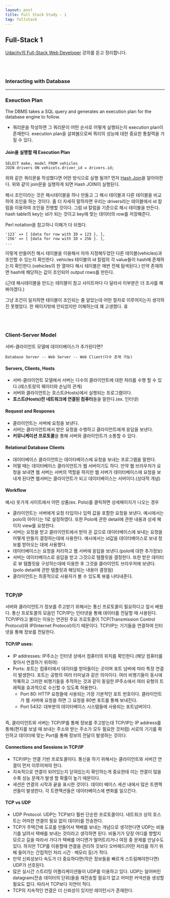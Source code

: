 ```yaml
---
layout: post
title: Full Stack Study - 1
tag: fullstack
---
```



## Full-Stack 1
[Udacity의 Full-Stack Web Developer](https://www.udacity.com/course/full-stack-web-developer-nanodegree--nd0044) 강의를 듣고 정리합니다.

<br><br>
### Interacting with Database
---

### Exeuction Plan
The DBMS takes a SQL query and generates an execution plan for the database engine to follow.<br>
- 쿼리문을 작성하면 그 쿼리문이 어떤 순서로 어떻게 실행되는지 execution plan이 존재한다. execution plan을 살펴봄으로써 쿼리의 성능에 대한 중요한 통찰력을 가질 수 있다.

#### Join을 실행할 때 Execution Plan
```
SELECT make, model FROM vehicles
JOIN drivers ON vehicels.driver_id = drivers.id;
```

위와 같은 쿼리문을 작성했다면 어떤 방식으로 실행 될까?
먼저 [Hash Join](https://www.depesz.com/2013/05/09/explaining-the-unexplainable-part-3/#hash-join)을 알아야한다.
위와 같이 join문을 실행하게 되면 Hash JOIN이 실행된다.

해시 조인이라는 것은 해시테이블을 하나 만들고 그 해시 테이블과 다른 테이블을 비교하여 조인을 하는 것이다.
좀 더 자세히 말하자면 우리는 drivers라는 테이블에서 id 칼럼을 이용하여 조인을 진행할 것이다.
그럼 id 칼럼을 기준으로 해시 테이블을 만든다. hash table의 key는 id가 되는 것이고 key에 맞는 데이터의 row를 저장해준다.

Perl notation을 참고하니 이해가 더 쉬웠다.
```
'123` => [ {data for row with ID = 123 }, ],
'256' => [ {data for row with ID = 256 }. ],
...
```

이렇게 만들어진 해시 테이블을 이용해서 아까 지정해두었던 다른 테이블(vehicles)과 조인할 수 있는지 확인한다.
vehicles 테이블의 id 칼럼의 각 value들이 hash에 존재하는지 확인한다.(vehicles의 한 열마다 해시 테이블은 매번 전체 탐색된다.)
만약 존재하면 hash에 해당하는 값이 조인되어 output rows를 만든다.

(근데 해시테이블을 만드는 테이블이 참고 사이트마다 다 달라서 이부분은 더 조사를 해봐야겠다.)

그냥 조건이 일치하면 테이블이 조인되는 줄 알았는데 어떤 절차로 이루어지는지 생각하진 못했었다. 한 페이지밖에 안되었지만 이해하는데 꽤 고생했다. 휴

<br><br>
### Client-Server Model
서버-클라이언트 모델에 데이터베이스가 추가된다면?
```
Database Server -- Web Server -- Web Client(다수 존재 가능)
```

#### Servers, Clients, Hosts
- 서버-클라이언트 모델에서 서버는 다수의 클라이언트에 대한 처리를 수행 할 수 있다.(레스토랑의 웨이터와 손님의 관계)
- 서버와 클라이언트는 호스트(Hosts)에서 실행되는 프로그램이다.
- **호스트(Hosts)란 네트워크에 연결된 컴퓨터**들을 말한다.(ex. 인터넷)

#### Request and Respones
- 클라이언트는 서버에 요청을 보낸다.
- 서버는 클라이언트에서 받은 요청을 수행하고 클라이언트에게 응답을 보낸다.
- **커뮤니케이션 프로토콜**을 통해 서버와 클라이언트가 소통할 수 있다.

#### Relational Database Clients
- 데이터베이스 클라이언트는 데이터베이스에 요청을 보내는 프로그램을 말한다.
- 어떨 때는 데이터베이스 클라이언트가 웹 서버이기도 하다. 만약 웹 브라우저가 요청을 보내면 웹 서버는 서버의 역할을 하지만 웹 서버가 데이터베이스에 요청을 보내게 된다면 웹서버는 클라이언트가 되고 데이터베이스는 서버이다.(상대적 개념)


#### Workflow
예시) 옷가게 사이트에서 어떤 상품(ex. Polo)를 클릭하면 상세페이지가 나오는 경우
- 클라이언트는 서버에게 요청 타입이나 입력 값을 포함한 요청을 보낸다. 예시에서는 polo의 아이디는 1로 설정하였다. 또한 Polo에 관한 detail에 관한 내용과 상세 페이지 view를 요청한다. 
- 서버는 요청을 받고 클라이언트에서 받아 온 값으로 데이터베이스에 보내는 요청을 어떻게 만들지 결정하는데에 사용한다. 예시에서는 id값을 데이터베이스로 보내 정보를 받아오는 데에 사용했다.
- 데이터베이스는 요청을 처리하고 웹 서버에 응답을 보낸다.(polo에 대한 추가정보)
- 서버는 데이터베이스로 응답을 받고 그것으로 템플릿을 결정한다. 또한 받은 데이터로 뷰 템플릿을 구성하는데에 이용한 후 그것을 클라이언트 브라우저에 보낸다.(polo detail에 관한 템플릿과 해당되는 내용이 결정됨)
- 클라이언트는 최종적으로 사용자가 볼 수 있도록 뷰를 나타내준다.
<br><br>

### TCP/IP
서버와 클라이언트가 정보를 주고받기 위해서는 통신 프로토콜이 필요하다고 앞서 배웠다. 통신 프로토콜의 모음인 TCP/IP는 인터넷을 통해 데이터를 전달할 때 사용된다. TCP/IP라고 불리는 이유는 연관된 주요 프로토콜이 TCP(Transmission Control Protocol)와 IP(Internet Protocol)이기 때문이다. TCP/IP는 기기들을 연결하여 인터넷을 통해 정보를 전달한다.

#### TCP/IP uses:
- IP addresses: IP주소는 인터넷 상에서 컴퓨터의 위치를 확인한다.(해당 컴퓨터를 찾아서 연결하기 위하여)
- Ports: 포트는 컴퓨터에서 데이터를 받아들이는 곳이며 포트 넘버에 따라 특정 연결이 발생한다. 포트는 공항의 여러 터미널과 같은 의미이다. 여러 비행기들이 동시에 착륙하고 그러한 비행기들을 추적하는 것과 같이 동일한 IP주소에서 여러 유형의 트래픽을 효과적으로 수신할 수 있도록 허용한다.
  - Port 80: HTTP 요청들에 사용되는 가장 기본적인 포트 번호이다. 클라이언트가 웹 서버에 요청을 하면 그 요청을 80번 포트를 통해 보내진다.
  - Port 5432: 대부분의 데이터베이스 시스템들에 사용되는 포트넘버이다.

<br>
즉, 클라이언트와 서버는 TCP/IP를 통해 정보를 주고받는데 TCP/IP는 IP address를 통해(편지를 보낼 때 보내는 주소와 받는 주소가 모두 필요한 것처럼) 서로의 기기를 확인하고 데이터에 맞는 Port를 통해 정보의 전달이 발생하는 것이다.

#### Connections and Sessions in TCP/IP
- TCP/IP는 연결 기반 프로토콜이다. 통신을 하기 위해서는 클라이언트와 서버간 연결이 먼저 이루어져야 한다.
- 지속적으로 연결이 되어있는지 닫혀있는지 확인하는게 중요한데 이는 연결이 많을 수록 성능 문제가 발생 할 확률이 높기 때문이다.
- 세션은 연결의 시작과 끝을 표시한 것이다. 데이터 베이스 세션 내에서 많은 트랜젝션들이 발생한다. 각 트랜젝션들은 데이터베이스에 변화를 일으킨다.

#### TCP vs UDP
- UDP Protocol: UDP는 TCP보다 훨씬 단순한 프로토콜이다. 네트워크 상의 호스트는 어떠한 연결의 필요 없이 데이터를 전송한다.
- TCP가 주택간에 도로를 만들어서 택배를 보내는 개념으로 생각한다면 UDP는 비둘기를 날려서 택배를 보내는 것이라고 생각하면 된다. 비둘기가 당장 어디를 향할지 모르고 길을 따라서 가다가 택배를 어디엔가 떨어트리거나 여정 중 문제를 만날수도 있다. 하지만 TCP를 이용할때 연결을 관리하 것보다 오버헤드(어떤 처리를 하기 위해 들어가는 간접적인 처리 시간 · 메모리 등)가 적다.
- 만약 신뢰성보다 속도가 더 중요하다면(작은 정보들을 빠르게 스트림해야한다면) UDP가 선호된다.
- 많은 실시간 스트리밍 어플리케이션들이 UDP를 이용하고 있다. UDP는 잃어버린 datagram(전송 데이터의 단위)들을 재전송할 필요가 없고 어떠한 커넥션을 생성할 필요도 없다. 따라서 TCP보다 지연이 적다. 
- TCP의 지속적인 연결은 더 신뢰성이 있지만 레이턴시가 존재한다.
